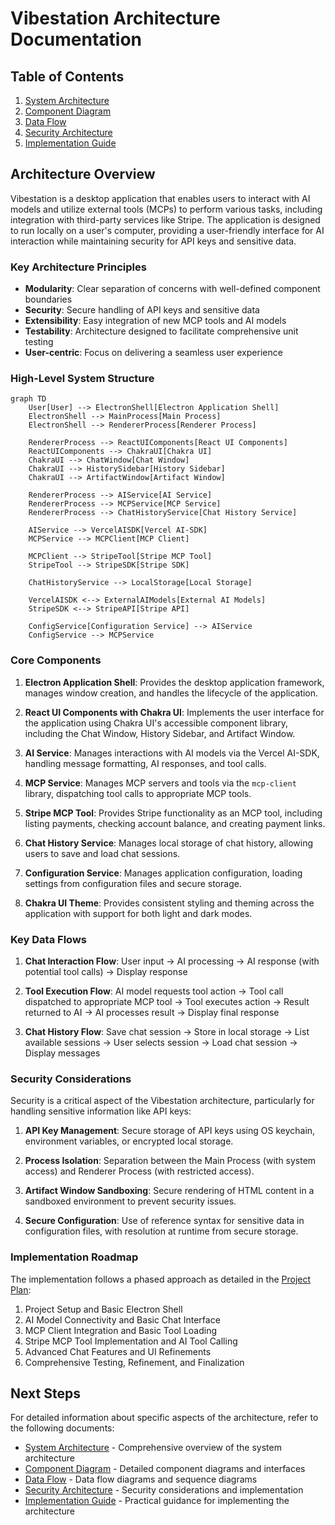 # Vibestation Architecture Documentation

## Table of Contents

1. [System Architecture](architecture.md)
2. [Component Diagram](component-diagram.md)
3. [Data Flow](data-flow.md)
4. [Security Architecture](security-architecture.md)
5. [Implementation Guide](implementation-guide.md)

## Architecture Overview

Vibestation is a desktop application that enables users to interact with AI models and utilize external tools (MCPs) to perform various tasks, including integration with third-party services like Stripe. The application is designed to run locally on a user's computer, providing a user-friendly interface for AI interaction while maintaining security for API keys and sensitive data.

### Key Architecture Principles

- **Modularity**: Clear separation of concerns with well-defined component boundaries
- **Security**: Secure handling of API keys and sensitive data
- **Extensibility**: Easy integration of new MCP tools and AI models
- **Testability**: Architecture designed to facilitate comprehensive unit testing
- **User-centric**: Focus on delivering a seamless user experience

### High-Level System Structure

```mermaid
graph TD
    User[User] --> ElectronShell[Electron Application Shell]
    ElectronShell --> MainProcess[Main Process]
    ElectronShell --> RendererProcess[Renderer Process]
    
    RendererProcess --> ReactUIComponents[React UI Components]
    ReactUIComponents --> ChakraUI[Chakra UI]
    ChakraUI --> ChatWindow[Chat Window]
    ChakraUI --> HistorySidebar[History Sidebar]
    ChakraUI --> ArtifactWindow[Artifact Window]
    
    RendererProcess --> AIService[AI Service]
    RendererProcess --> MCPService[MCP Service]
    RendererProcess --> ChatHistoryService[Chat History Service]
    
    AIService --> VercelAISDK[Vercel AI-SDK]
    MCPService --> MCPClient[MCP Client]
    
    MCPClient --> StripeTool[Stripe MCP Tool]
    StripeTool --> StripeSDK[Stripe SDK]
    
    ChatHistoryService --> LocalStorage[Local Storage]
    
    VercelAISDK <--> ExternalAIModels[External AI Models]
    StripeSDK <--> StripeAPI[Stripe API]
    
    ConfigService[Configuration Service] --> AIService
    ConfigService --> MCPService
```

### Core Components

1. **Electron Application Shell**: Provides the desktop application framework, manages window creation, and handles the lifecycle of the application.

2. **React UI Components with Chakra UI**: Implements the user interface for the application using Chakra UI's accessible component library, including the Chat Window, History Sidebar, and Artifact Window.

3. **AI Service**: Manages interactions with AI models via the Vercel AI-SDK, handling message formatting, AI responses, and tool calls.

4. **MCP Service**: Manages MCP servers and tools via the `mcp-client` library, dispatching tool calls to appropriate MCP tools.

5. **Stripe MCP Tool**: Provides Stripe functionality as an MCP tool, including listing payments, checking account balance, and creating payment links.

6. **Chat History Service**: Manages local storage of chat history, allowing users to save and load chat sessions.

7. **Configuration Service**: Manages application configuration, loading settings from configuration files and secure storage.

8. **Chakra UI Theme**: Provides consistent styling and theming across the application with support for both light and dark modes.

### Key Data Flows

1. **Chat Interaction Flow**: User input → AI processing → AI response (with potential tool calls) → Display response

2. **Tool Execution Flow**: AI model requests tool action → Tool call dispatched to appropriate MCP tool → Tool executes action → Result returned to AI → AI processes result → Display final response

3. **Chat History Flow**: Save chat session → Store in local storage → List available sessions → User selects session → Load chat session → Display messages

### Security Considerations

Security is a critical aspect of the Vibestation architecture, particularly for handling sensitive information like API keys:

1. **API Key Management**: Secure storage of API keys using OS keychain, environment variables, or encrypted local storage.

2. **Process Isolation**: Separation between the Main Process (with system access) and Renderer Process (with restricted access).

3. **Artifact Window Sandboxing**: Secure rendering of HTML content in a sandboxed environment to prevent security issues.

4. **Secure Configuration**: Use of reference syntax for sensitive data in configuration files, with resolution at runtime from secure storage.

### Implementation Roadmap

The implementation follows a phased approach as detailed in the [Project Plan](project_plan.md):

1. Project Setup and Basic Electron Shell
2. AI Model Connectivity and Basic Chat Interface
3. MCP Client Integration and Basic Tool Loading
4. Stripe MCP Tool Implementation and AI Tool Calling
5. Advanced Chat Features and UI Refinements
6. Comprehensive Testing, Refinement, and Finalization

## Next Steps

For detailed information about specific aspects of the architecture, refer to the following documents:

- [System Architecture](architecture.md) - Comprehensive overview of the system architecture
- [Component Diagram](component-diagram.md) - Detailed component diagrams and interfaces
- [Data Flow](data-flow.md) - Data flow diagrams and sequence diagrams
- [Security Architecture](security-architecture.md) - Security considerations and implementation
- [Implementation Guide](implementation-guide.md) - Practical guidance for implementing the architecture